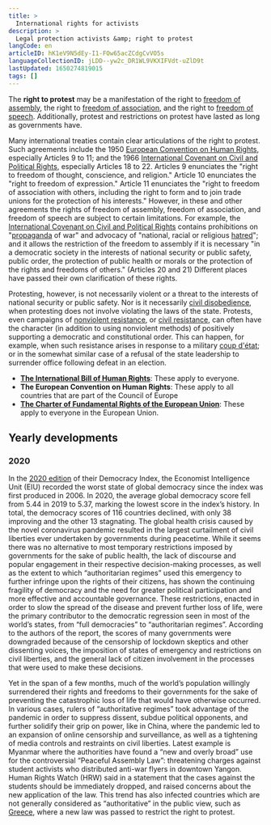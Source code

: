 ```yaml
---
title: >
  International rights for activists
description: >
  Legal protection activists &amp; right to protest
langCode: en
articleID: hK1eV9N5dEy-I1-FOw65acZCdgCvVO5s
languageCollectionID: jLDD--yw2c_DR1WL9VKXIFVdt-uZlD9t
lastUpdated: 1650274819015
tags: []
---
```


The **right to protest** may be a manifestation of the right to [freedom of assembly](https://en.wikipedia.org/wiki/Freedom_of_assembly), the right to [freedom of association](https://en.wikipedia.org/wiki/Freedom_of_association), and the right to [freedom of speech](https://en.wikipedia.org/wiki/Freedom_of_speech). Additionally, protest and restrictions on protest have lasted as long as governments have.

Many international treaties contain clear articulations of the right to protest. Such agreements include the 1950 [European Convention on Human Rights](https://en.wikipedia.org/wiki/European_Convention_on_Human_Rights), especially Articles 9 to 11; and the 1966 [International Covenant on Civil and Political Rights](https://en.wikipedia.org/wiki/International_Covenant_on_Civil_and_Political_Rights), especially Articles 18 to 22. Articles 9 enunciates the "right to freedom of thought, conscience, and religion." Article 10 enunciates the "right to freedom of expression." Article 11 enunciates the "right to freedom of association with others, including the right to form and to join trade unions for the protection of his interests." However, in these and other agreements the rights of freedom of assembly, freedom of association, and freedom of speech are subject to certain limitations. For example, the [International Covenant on Civil and Political Rights](https://en.wikipedia.org/wiki/International_Covenant_on_Civil_and_Political_Rights) contains prohibitions on "[propaganda](https://en.wikipedia.org/wiki/Propaganda) of war" and advocacy of "national, racial or religious [hatred](https://en.wikipedia.org/wiki/Hatred)"; and it allows the restriction of the freedom to assembly if it is necessary "in a democratic society in the interests of national security or public safety, public order, the protection of public health or morals or the protection of the rights and freedoms of others." (Articles 20 and 21) Different places have passed their own clarification of these rights.

Protesting, however, is not necessarily violent or a threat to the interests of national security or public safety. Nor is it necessarily [civil disobedience](https://en.wikipedia.org/wiki/Civil_disobedience), when protesting does not involve violating the laws of the state. Protests, even campaigns of [nonviolent resistance](https://en.wikipedia.org/wiki/Nonviolent_resistance), or [civil resistance](https://en.wikipedia.org/wiki/Civil_resistance), can often have the character (in addition to using nonviolent methods) of positively supporting a democratic and constitutional order. This can happen, for example, when such resistance arises in response to a military [coup d'état](https://en.wikipedia.org/wiki/Coup_d%27%C3%A9tat); or in the somewhat similar case of a refusal of the state leadership to surrender office following defeat in an election.

-   [**The International Bill of Human Rights**](/rights/international-bill-of-human-rights): These apply to everyone.
-   **The European Convention on Human Rights**: These apply to all countries that are part of the Council of Europe
-   [**The Charter of Fundamental Rights of the European Union**](/rights/charter-of-fundamental-rights): These apply to everyone in the European Union.

## **Yearly developments**

### **2020**

In the [2020 edition](https://www.eiu.com/n/campaigns/democracy-index-2020/) of their Democracy Index, the Economist Intelligence Unit (EIU) recorded the worst state of global democracy since the index was first produced in 2006. In 2020, the average global democracy score fell from 5.44 in 2019 to 5.37, marking the lowest score in the index’s history. In total, the democracy scores of 116 countries declined, with only 38 improving and the other 13 stagnating. The global health crisis caused by the novel coronavirus pandemic resulted in the largest curtailment of civil liberties ever undertaken by governments during peacetime. While it seems there was no alternative to most temporary restrictions imposed by governments for the sake of public health, the lack of discourse and popular engagement in their respective decision-making processes, as well as the extent to which “authoritarian regimes” used this emergency to further infringe upon the rights of their citizens, has shown the continuing fragility of democracy and the need for greater political participation and more effective and accountable governance. These restrictions, enacted in order to slow the spread of the disease and prevent further loss of life, were the primary contributor to the democratic regression seen in most of the world’s states, from “full democracies” to “authoritarian regimes”. According to the authors of the report, the scores of many governments were downgraded because of the censorship of lockdown skeptics and other dissenting voices, the imposition of states of emergency and restrictions on civil liberties, and the general lack of citizen involvement in the processes that were used to make these decisions.

Yet in the span of a few months, much of the world’s population willingly surrendered their rights and freedoms to their governments for the sake of preventing the catastrophic loss of life that would have otherwise occurred. In various cases, rulers of “authoritative regimes” took advantage of the pandemic in order to suppress dissent, subdue political opponents, and further solidify their grip on power, like in China, where the pandemic led to an expansion of online censorship and surveillance, as well as a tightening of media controls and restraints on civil liberties. Latest example is Myanmar where the authorities have found a “new and overly broad” use for the controversial “Peaceful Assembly Law”: threatening charges against student activists who distributed anti-war flyers in downtown Yangon. Human Rights Watch (HRW) said in a statement that the cases against the students should be immediately dropped, and raised concerns about the new application of the law. This trend has also infected countries which are not generally considered as “authoritative” in the public view, such as [Greece](/rights/greece), where a new law was passed to restrict the right to protest.